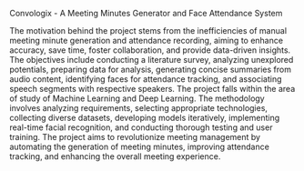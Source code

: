 Convologix - A Meeting Minutes Generator and Face Attendance System

The motivation behind the project stems from the inefficiencies of manual meeting
minute generation and attendance recording, aiming to enhance accuracy,
save time, foster collaboration, and provide data-driven insights. The objectives
include conducting a literature survey, analyzing unexplored potentials,
preparing data for analysis, generating concise summaries from audio content,
identifying faces for attendance tracking, and associating speech segments with
respective speakers.
The project falls within the area of study of Machine Learning and Deep Learning.
The methodology involves analyzing requirements, selecting appropriate
technologies, collecting diverse datasets, developing models iteratively, implementing
real-time facial recognition, and conducting thorough testing and user
training. The project aims to revolutionize meeting management by automating
the generation of meeting minutes, improving attendance tracking, and enhancing
the overall meeting experience.
